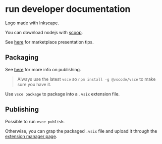 # run developer documentation

Logo made with Inkscape.

You can download nodejs with [scoop](https://scoop.sh/#/apps?q=nodejs&id=1f571812646c866d9b93b62321aefd3707a6f7ee).

See [here](https://code.visualstudio.com/api/references/extension-manifest#marketplace-presentation-tips) for marketplace presentation tips.

## Packaging
See [here](https://code.visualstudio.com/api/working-with-extensions/publishing-extension) for more info on publishing.


> Always use the latest `vsce` so `npm install -g @vscode/vsce` to make sure you have it.

Use `vsce package` to package into a `.vsix` extension file.

## Publishing

Possible to run `vsce publish`.

Otherwise, you can grap the packaged `.vsix` file and upload it through the [extension manager page](https://marketplace.visualstudio.com/manage/publishers).

